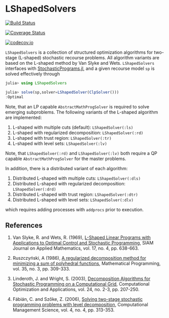 # LShapedSolvers

[![Build Status](https://travis-ci.org/martinbiel/LShaped.jl.svg?branch=master)](https://travis-ci.org/martinbiel/LShaped.jl)

[![Coverage Status](https://coveralls.io/repos/martinbiel/LShaped.jl/badge.svg?branch=master&service=github)](https://coveralls.io/github/martinbiel/LShaped.jl?branch=master)

[![codecov.io](http://codecov.io/github/martinbiel/LShaped.jl/coverage.svg?branch=master)](http://codecov.io/github/martinbiel/LShaped.jl?branch=master)

`LShapedSolvers` is a collection of structured optimization algorithms for two-stage (L-shaped) stochastic recourse problems. All algorithm variants are based on the L-shaped method by Van Slyke and Wets. `LShapedSolvers` interfaces with [StochasticPrograms.jl][StochProg], and a given recourse model `sp` is solved effectively through

```julia
julia> using LShapedSolvers

julia> solve(sp,solver=LShapedSolver(ClpSolver()))
:Optimal

```

Note, that an LP capable `AbstractMathProgSolver` is required to solve emerging subproblems. The following variants of the L-shaped algorithm are implemented:

1. L-shaped with multiple cuts (default): `LShapedSolver(:ls)`
2. L-shaped with regularized decomposition: `LShapedSolver(:rd)`
3. L-shaped with trust region: `LShapedSolver(:tr)`
4. L-shaped with level sets: `LShapedSolver(:lv)`

Note, that `LShapedSolver(:rd)` and `LShapedSolver(:lv)` both require a QP capable `AbstractMathProgSolver` for the master problems.

In addition, there is a distributed variant of each algorithm:

1. Distributed L-shaped with multiple cuts: `LShapedSolver(:dls)`
2. Distributed L-shaped with regularized decomposition: `LShapedSolver(:drd)`
3. Distributed L-shaped with trust region: `LShapedSolver(:dtr)`
4. Distributed L-shaped with level sets: `LShapedSolver(:dlv)`

which requires adding processes with `addprocs` prior to execution.

[StochProg]: https://github.com/martinbiel/StochasticPrograms.jl

## References

1. Van Slyke, R. and Wets, R. (1969), [L-Shaped Linear Programs with Applications to Optimal Control and Stochastic Programming](https://epubs.siam.org/doi/abs/10.1137/0117061),
SIAM Journal on Applied Mathematics, vol. 17, no. 4, pp. 638-663.

2. Ruszczyński, A (1986), [A regularized decomposition method for minimizing a sum of polyhedral functions](https://link.springer.com/article/10.1007/BF01580883),
Mathematical Programming, vol. 35, no. 3, pp. 309-333.

3. Linderoth, J. and Wright, S. (2003), [Decomposition Algorithms for Stochastic Programming on a Computational Grid](https://link.springer.com/article/10.1023/A:1021858008222),
Computational Optimization and Applications, vol. 24, no. 2-3, pp. 207-250.

4. Fábián, C. and Szőke, Z. (2006), [Solving two-stage stochastic programming problems with level decomposition](https://link.springer.com/article/10.1007%2Fs10287-006-0026-8),
Computational Management Science, vol. 4, no. 4, pp. 313-353.
